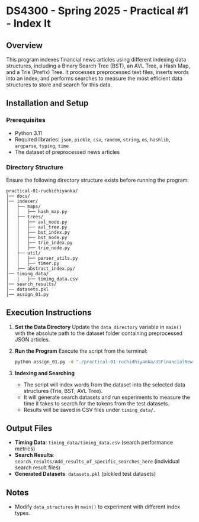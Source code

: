 # DS4300 - Spring 2025 - Practical #1 - Index It

## Overview
This program indexes financial news articles using different indexing data structures, including a Binary Search Tree (BST), an AVL Tree, a Hash Map, and a Trie (Prefix) Tree. It processes preprocessed text files, inserts words into an index, and performs searches to measure the most efficient data structures to store and search for this data.

## Installation and Setup
### Prerequisites
- Python 3.11
- Required libraries: `json`, `pickle`, `csv`, `random`, `string`, `os`, `hashlib`, `argparse`, `typing`, `time`
- The dataset of preprocessed news articles

### Directory Structure
Ensure the following directory structure exists before running the program:
```
practical-01-ruchidhiyanka/
│── docs/
│── indexer/
│   ├── maps/
│   │   ├── hash_map.py
│   ├── trees/
│   │   ├── avl_node.py
│   │   ├── avl_tree.py
│   │   ├── bst_index.py
│   │   ├── bst_node.py
│   │   ├── trie_index.py
│   │   ├── trie_node.py
│   ├── util/
│   │   ├── parser_utils.py
│   │   ├── timer.py
│   ├── abstract_index.py/
│── timing_data/
│   │   ├── timing_data.csv
│── search_results/
│── datasets.pkl
│── assign_01.py
```

## Execution Instructions

1. **Set the Data Directory**
   Update the `data_directory` variable in `main()` with the absolute path to the dataset folder containing preprocessed JSON articles.

2. **Run the Program**
   Execute the script from the terminal:
   ```sh
   python assign_01.py -d "./practical-01-ruchidhiyanka/USFinancialNewsArticles-preprocessed"
   ```
   
3. **Indexing and Searching**
   - The script will index words from the dataset into the selected data structures (Trie, BST, AVL Tree).
   - It will generate search datasets and run experiments to measure the time it takes to search for the tokens from the test datasets.
   - Results will be saved in CSV files under `timing_data/`.

## Output Files
- **Timing Data**: `timing_data/timing_data.csv` (search performance metrics)
- **Search Results**: `search_results/Add_results_of_specific_searches_here` (individual search result files)
- **Generated Datasets**: `datasets.pkl` (pickled test datasets)

## Notes
- Modify `data_structures` in `main()` to experiment with different index types.


